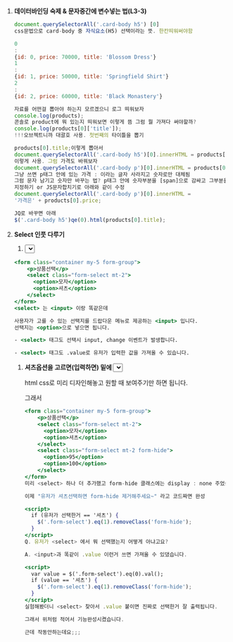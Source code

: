 1. ****데이터바인딩 숙제 & 문자중간에 변수넣는 법(L3-3)****
    
    ```jsx
    document.querySelectorAll('.card-body h5') [0]
    css문법으로 card-body 중 자식요소(H5) 선택이라는 뜻. 한칸띄워써야함
    ```
    
    ```jsx
    0
    : 
    {id: 0, price: 70000, title: 'Blossom Dress'}
    1
    : 
    {id: 1, price: 50000, title: 'Springfield Shirt'}
    2
    : 
    {id: 2, price: 60000, title: 'Black Monastery'}
    
    자료를 어떤걸 뽑아야 하는지 모르겠으니 로그 띄워보자
    console.log(products);
    콘솔로 product에 뭐 있는지 띄워보면 이렇게 뜸 그럼 뭘 가져다 써야할까?
    console.log(products[0]['title']);
    !!!오브젝트니까 대괄호 사용. 첫번째의 타이틀을 뽑기
    
    products[0].title;이렇게 뽑아서
    document.querySelectorAll('.card-body h5')[0].innerHTML = products[0].title;
    이렇게 사용. 그럼 가격도 바꿔보자
    document.querySelectorAll('.card-body p')[0].innerHTML = products[0].price;
    그냥 쓰면 p태그 안에 있는 가격 : 이라는 글자 사라지고 숫자로만 대체됨
    그럼 문자 남기고 숫자만 바꾸는 법? p태그 안에 숫자부분을 [span]으로 감싸고 그부분을
    지정하기 or JS문자합치기로 아래와 같이 수정
    document.querySelectorAll('.card-body p')[0].innerHTML = 
    '가격은' + products[0].price;
    
    JQ로 바꾸면 아래
    $('.card-body h5')qe(0).html(products[0].title);
    ```
    
2. ****Select 인풋 다루기****
    1. **<select> 사용법**
    
    ```jsx
    <form class="container my-5 form-group">
        <p>상품선택</p>
        <select class="form-select mt-2">
          <option>모자</option>
          <option>셔츠</option>
        </select>
    </form>
    <select> 는 <input> 이랑 똑같은데
    
    사용자가 고를 수 있는 선택지를 드랍다운 메뉴로 제공하는 <input> 입니다. 
    선택지는 <option>으로 넣으면 됩니다.
    
    - <select> 태그도 선택시 input, change 이벤트가 발생합니다.
    
    - <select> 태그도 .value로 유저가 입력한 값을 가져올 수 있습니다.
    ```
    
    1. **셔츠옵션을 고르면(입력하면) 밑에 <select> 하나 더 만들기**
        1. 
        
        html css로 미리 디자인해놓고 원할 때 보여주기만 하면 됩니다.
        
        그래서
        
        ```jsx
        <form class="container my-5 form-group">
            <p>상품선택</p>
            <select class="form-select mt-2">
              <option>모자</option>
              <option>셔츠</option>
            </select>
            <select class="form-select mt-2 form-hide">
              <option>95</option>
              <option>100</option>
            </select>
        </form>
        미리 <select> 하나 더 추가했고 form-hide 클래스에는 display : none 주었습니다.
        
        이제 "유저가 셔츠선택하면 form-hide 제거해주세요~" 라고 코드짜면 완성
        ```
        
        ```jsx
        <script>
          if (유저가 선택한거 == '셔츠') {
            $('.form-select').eq(1).removeClass('form-hide');
          }
        </script>
        Q. 유저가 <select> 에서 뭐 선택했는지 어떻게 아냐고요?
        
        A. <input>과 똑같이 .value 이런거 쓰면 가져올 수 있댔습니다.
        ```
        
        ```jsx
        <script>
          var value = $('.form-select').eq(0).val();
          if (value == '셔츠') {
            $('.form-select').eq(1).removeClass('form-hide');
          }
        </script>
        실험해봤더니 <select> 찾아서 .value 붙이면 진짜로 선택한거 잘 출력됩니다.
        
        그래서 위처럼 적어서 기능완성시켰습니다.
        
        근데 작동안하는데요;;;
        ```
        
        > <script> 안에 대충 적은 코드는 페이지 로드시 1회 실행됨
        > 
        
        자주 중요하게 말하는 내용입니다 잘 명심하십시오.!!!
        
        지금 "유저가 셔츠선택하면 form-hide 제거해주세요~" 라고 코드짰는데
        
        이 코드는 <script> 안에 적었기 때문에 그냥 페이지 로드시 1회 실행되고 다시는 실행되지 않습니다.
        
        그래서 **저 코드를 <select> 조작할 때 마다 실행한다면** 의도대로 잘 동작하지 않을까요
        
        아닙니까
        
        ```jsx
        <script>
          $('.form-select').eq(0).on('input', function(){
        
            var value = $('.form-select').eq(0).val();
            if (value == '셔츠') {
              $('.form-select').eq(1).removeClass('form-hide');
            }
        
          });
        </script>
        <input>이나 <select> 조작할 때 input 이벤트가 발생하기 때문에
        
        그 이벤트리스너를 부착해봤습니다. 
        
        잘되는군요
        ```
        
        (응용)
        
        1. 심심하면 '모자'를 선택했을 때 <select>를 다시 숨기는 기능도 만들어봅시다.
        2. 지금 비슷한 셀렉터들이 많은데 변수화하면 성능개선이 되겠군요
        3. 이벤트리스너 안에서 e.currentTarget 아니면 this 이런거 써도 될듯요
3. ****Select 2 : 자바스크립트로 html 생성하는 법(L3-5)****
    1. 저번시간에 짠 코드는 **확장성이 부족**합니다.
        
        셔츠사이즈를 95, 100 이라고 하드코딩해놓고 보여주기만 하기 때문입니다.
        
        실제 쇼핑몰이라면 셔츠 사이즈가 매일매일 바뀔 것인데
        
        이럴 경우 서버에서 보낸 데이터 갯수에 맞게 <option> 태그를 생성해줘야 좋을듯요
        
        그래서 html을 생성하는 법을 알아봅시다.
        
    
    > html 생성하는 법 1
    > 
    
    <div> 안에 <p> 태그를 생성하려면
    
    ```jsx
    <div id="test">
    
    </div>
    
    <script>
      var a = document.createElement('p'); 
      a.innerHTML = '안녕';
      document.querySelector('#test').appendChild(a);
    </script>
    ```
    
    이러면 생성됩니다. 개발자도구 까보면 div 안에 p태그가 생성되어있습니다.
    
    - document.createElement() 쓰면 html 자료를 하나 생성해줍니다. 여기선 P태그를 생성할 것.
    - 그걸 맘대로 조작한 다음 appendChild() 써서 아무데나 넣으면 html이 생성됩니다.
    
    이건 좀 복잡해서 아래방법을 마니씀
    
    > html 생성하는 법 1
    > 
    
    <div> 안에 <p> 태그를 생성하려면
    
    ```jsx
    <div id="test">
    
    </div>
    
    <script>
      var a = document.createElement('p');
      a.innerHTML = '안녕';
      document.querySelector('#test').appendChild(a);
    </script>
    ```
    
    이러면 생성됩니다. 개발자도구 까보면 div 안에 p태그가 생성되어있습니다.
    
    - document.**createElement**() 쓰면 html 자료를 하나 생성해줍니다.
    - 그걸 맘대로 조작한 다음 appendChild() 써서 아무데나 넣으면 html이 생성됩니다.
    
    > html 생성하는 법 2
    > 
    
    ```jsx
    <div id="test">
    
    </div>
    
    <script>
      var a = '<p>안녕</p>';
      document.querySelector('#test').insertAdjacentHTML('beforeend', a);
    </script>
    ```
    
    이래도 생성됩니다.
    
    - 문자자료로 html을 만든 다음
    - **insertAdjacentHTML**() 안에 넣으면 됩니다. (insertAdjacentHTML는 추가해주는 문법)
    - 이너html로 해도 됨? 이건 다시 확인
    - 'beforeend' 이건 안쪽 맨 밑에 추가하라는 뜻입니다. 싫으면 맘대로 변경가능
    
    **1번 방법은 코드가 너무 길고 복잡하기 때문에 특별한 이유 없으면 2번 방법을 씁니다.**
    
    실은 1번이 더 빠르게 동작하는데 0.0000x초 차이임
    
    ```jsx
    <div id="test">
    
    </div>
    
    <script>
      var a = '<p>안녕</p>';
      $('#test').append(a);
    </script>
    ```
    
    이래도 됩니다.
    
    append는 안쪽 맨 밑에 추가하라는 뜻입니다.
    
    **Q. 저는 안쪽에 추가하는게 아니라 아예 바꾸고 싶은데요**
    
    A. div찾아서 innerHTML = '<p></p>' 쓰셈
    
    jQuery에선 .html() 입니다.
    
    > 바지옵션 누르면 다른 사이즈가 나와야하는데
    > 
    
    ```jsx
    <form class="container my-5 form-group">
        <p>상품선택</p>
        <select class="form-select mt-2">
          <option>모자</option>
          <option>셔츠</option>
          <option>바지</option>
        </select>
        <select class="form-select mt-2 form-hide">
          <option>95</option>
          <option>100</option>
        </select>
    </form>
    ```
    
    첫 <select> 에 바지옵션을 추가해봅시다.
    
    이거 누르면 28과 30 사이즈가 담긴 <select>가 떠야합니다.
    
    코드 어떻게 짜야하죠?
    
    당연히 html을 미리 만들어놨다가 보여줘도 되는데
    
    실제 쇼핑몰의 경우 그렇게 만들어놓을 순 없습니다.
    
    바지 사이즈가 매일 달라지면 어떻게 합니까 매일 아침 html 수정할 것임?
    
    실제 서비스는 매번 서버에서 데이터를 받아와서 **"데이터 갯수만큼 <option> 생성해주세요~"** 라고 코드를 짜놓습니다.
    
    그래서 우리도 이를 대비하기 위해 html을 미리 만들어놓지말고 자바스크립트로 html을 생성해봅시다.
    
    ```jsx
    <script>
      $('.form-select').eq(0).on('input', function(){
    
        var value = $('.form-select').eq(0).val();
        if (value == '셔츠') {
          $('.form-select').eq(1).removeClass('form-hide');
        }
        else if (value == '바지'){
          $('.form-select').eq(1).removeClass('form-hide');
          $('.form-select').eq(1).html('');
          var 템플릿 = `<option>28</option><option>30</option>`;
          $('.form-select').eq(1).append(템플릿)
        }
    
      });
    </script>
    ```
    
    그래서 유저가 바지를 선택하면
    
    1. 일단 둘 째 <select> 보여주셈
    
    2. 둘 째 <select> 안에 비워주셈
    
    3. html 만들어서 둘 째 <select> 안에 append(추가해주세요) 해주셈
    
    이라고 코드를 짰더니 진짜로 그렇게 해줍니다.
    
    아니면 더 간단하게 할 수도 있을듯요
    
    (응용)
    
    - 바지 눌렀다가 다시 셔츠 누르면 뭔가 이상해지는 문제도 해결해보면 어떨까요.
    
    셔츠눌렀을 때 둘 째 <select> 안에 있는 html도 조정해줘야겠군요.
    
4. ****Select 3 : forEach, for in 반복문(L3-6)****
    1. **동적으로 <option> 생성하려면 반복문 필요할듯**
        
        ```jsx
        <script>
          var pants = [28, 30, 32];
          $('.form-select').eq(0).on('input', function(){
        
            var value = $('.form-select').eq(0).val();
            if (value == '셔츠') {
              $('.form-select').eq(1).removeClass('form-hide');
            }
            else if (value == '바지'){
              $('.form-select').eq(1).removeClass('form-hide');
              $('.form-select').eq(1).html('');
              여기다 무슨 코드 짜야함
            }
        
          });
        </script>
        ```
        
        맨 위에 pants 라는 변수를 하나 만들고 서버에서 보낸데이터라고 가정해봅시다.
        
        **pants 데이터 갯수만큼 <option>을 생성하고싶으면** 어떻게 해야할까요?
        
        반복문 쓰면 될 것 같은데요
        
        ```jsx
        <script>
          var pants = [28, 30, 32];
          $('.form-select').eq(0).on('input', function(){
        
            var value = $('.form-select').eq(0).val();
            if (value == '셔츠') {
              $('.form-select').eq(1).removeClass('form-hide');
            }
            else if (value == '바지'){
              $('.form-select').eq(1).removeClass('form-hide');
              $('.form-select').eq(1).html('');
              for (let i = 0; i < pants.length; i++){
                <option>생성해주세요~
              }
            }
        
          });
        </script>
        ```
        
        ▲ 반복문 쓰면 해결될듯요 pants.length 만큼 반복해달라고 하면 됩니다.
        
        근데 이거보다 조금 더 쉬운 반복문을 알아봅시다.
        
    2. **array 다룰 때 쉬운 forEach 반복문 써보기**
        
        array 자료 뒤에 붙일 수 있는 forEach() 라는 기본함수가 있습니다.
        
        이것도 반복문임
        
        ```jsx
        var pants = [28, 30, 32];
        pants.forEach(function(){
          console.log('안녕')
        });
        ```
        
        이렇게 쓰면 pants 안의 데이터 갯수만큼
        
        forEach 콜백함수 안에 있는 코드가 실행됩니다.
        
        3번 실행될듯요
        
        그래서 array 자료 다룰 때 for 반복문 쓰기 귀찮으면 forEach 뒤에 붙여도 됩니다.
        
        **Q. 콜백함수 왜넣음?**
        
        A. 자바스크립트 forEach 만든 사람이 그렇게 쓰래요
        
        ```jsx
        var pants = [28, 30, 32];
        pants.forEach(function(a, i){
          console.log(a)
        });
        ```
        
        콜백함수 안에 파라미터 2개까지 작명이 가능한데 (실은 3개까지인데 몰라도 됩니다)
        
        첫 파라미터는 **반복문 돌 때 마다 array 안에 있던 하나하나의 데이터**가 되고
        
        둘 째 파라미터는 **반복문 돌 때 마다 0부터 1씩 증가하는 정수**가 됩니다.
        
        진짠지 확인하려면 a와 i 출력해보셈
        
        그래서 편리해보이면 forEach 씁시다.
        
        ```jsx
        <script>
          var pants = [28, 30, 32];
          $('.form-select').eq(0).on('input', function(){
        
            var value = $('.form-select').eq(0).val();
            if (value == '셔츠') {
              $('.form-select').eq(1).removeClass('form-hide');
            }
            else if (value == '바지'){
              $('.form-select').eq(1).removeClass('form-hide');
              $('.form-select').eq(1).html('');
              pants.forEach(function(a){
                $('.form-select').eq(1).append(`<option>${a}</option>`)
              })
            }
        
          });
        </script>
        a가 array 안에 있던 데이터임. 28, 30, 32
        `<option>${a}</option>`
        ```
        
        ▲ 그래서 아까 코드도 이렇게 바꿔봤습니다.
        
        이제 pants 라는 서버에서 보낸 데이터가 바뀔 때 마다
        
        거기에 맞게 <option>이 생성되겠군요. 변화에 대응이 좋은 코드가 되었습니다.
        
        심심하면
        
        var shirts = [95, 100, 105] 이렇게 위에 코드 추가해놓은 다음
        
        셔츠 선택시 이 데이터 갯수만큼 <option>을 생성해보는 것도 해봅시다.
        
    3. **object 다룰 때 쉬운 for in 반복문**
        
        object 자료 갯수만큼 반복문을 돌리고 싶으면
        
        ```
        var obj = { name : 'kim', age : 20 }
        
        for (var key in obj){
          console.log('안녕')
        }
        ```
        
        for in 반복문 쓰면 됩니다.
        
        그럼 콘솔창에 '안녕'이 2회 출력될듯요
        
        그리고 for in 반복문 쓰면 object 자료 안에 있는 key와 value를 다 출력해볼 수도 있습니다.
        
        지금 key라고 작명하는 부분은 반복문이 돌 때 마다 object자료 안에 있던 key값이 됩니다.
        
        ```
        var obj = { name : 'kim', age : 20 }
        
        for (var key in obj){
          console.log(key)
        }
        ```
        
        출력해보면 진짜로 name, age 잘 나옵니다.
        
        key 말고 실제 자료인 value를 출력하고 싶으면
        
        console.log(obj[key]) 이렇게 써보셈
        
        > 그래서 반복문의 용도는 2개가 있는데
        > 
        
        실은 코드 복사붙여넣기용으로 쓰는게 for 반복문이라 했는데
        
        array나 object 자료 전부 꺼내서 쓰고 싶을 때도 반복문을 쓰면 유용합니다.
        
        그래서
        
        1. 코드복붙하고싶으면
        
        2. array, object 자료 다 꺼내고 싶을 때
        
        반복문 사용하면 유용합니다.
        
    4. **새로운 arrow function 문법**
        
        함수 만드는 다른 문법이 있습니다. 특히 콜백함수만들 때 자주 쓰는 방법인데
        
        ```
        var pants = [28, 30, 32];
        pants.forEach(function(a){
          console.log(a)
        });
        
        pants.forEach((a) => {
          console.log(a)
        });
        ```
        
        function 키워드 대신 => 화살표를 ( ) 우측에 부착해도 똑같이 함수만들 수 있습니다.
        
        저걸 arrow function 이라고 합니다.
        
        ```
        pants.forEach( a => {
          console.log(this)
        });
        ```
        
        arrow function은 파라미터가 하나면 () 소괄호 생략해도 봐줍니다.
        
        함수 중괄호 안에 return 한 줄 밖에 없으면 { } 중괄호와 return 동시에 생략해도 봐줍니다.
        
        그래서 간결하니 콜백함수에 자주 사용하는 사람들이 있습니다.
        
        여러분도 쓰고싶으면 쓰셈
        
        ```
        let 함수 = function(){ console.log('안녕') }
        let 함수 = () => { console.log('안녕') }
        ```
        
        참고로 함수 이렇게 만들어쓰는 사람도 있습니다.
        
        이럴 때도 arrow function이 가끔 보입니다.
        
        그냥 함수와 arrow function의 기능차이는 하나가 있는데
        
        함수 안에서 this를 써야할 경우
        
        - 그냥 함수는 함수 안에서 this를 알맞게 재정의해줍니다.
        - (주의)arrow function쓰면 함수 안의 this 뜻이 달라질 수 있음
        - arrow function은 함수 안에서 this를 재정의해주지 않고 **바깥에 있던 this를 그대로 씁니다.**
        
        그래서 이벤트리스너 콜백함수안에서 this를 써야하면 arrow function 쓰면 의도와 다르게 동작할 수도 있습니다.
        
        그런데선 쓰지마십시오
        
5. ****array, for 반복문 실력향상 과제(L3-7)****
    1. 
    
    > Q. Array에서 철수라는 자료를 찾고 싶습니다
    > 
    
    array에서 이름을 찾아주는 함수를 만들고 있습니다.
    
    함수 안에 파라미터로 이름을 집어넣으면
    
    그 이름이 출석부에 있으면 콘솔창에 출력해주는 함수를 만들어봅시다.
    
    어떻게 만들면 될까요?
    
    ```
    var 출석부 = ['흥민', '영희', '철수', '재석'];
    
    function 이름찾기(){
    //여기다 코드 짜십쇼
    }
    
    ```
    
    **동작 예시 :**
    
    **이름찾기('철수');** 라고 쓰면 콘솔창에 **'있어요'**라는 글자가 떠야합니다.
    
    **이름찾기('명수');** 라고 쓰면 콘솔창에 아무 글자도 뜨지 않아야합니다.
    
    **(조건) 이상한데서 찾아온 find, indexOf 같은 자바스크립트 기본함수들 사용금지**
    
    **5시간동안 코드 한줄 못적었을 때 펼쳐볼 힌트**
    
    ```jsx
    컴퓨터야 array안에 파라미터가 들어있는지 찾아봐~ 라고 명령을 한 번에 주면 어려워합니다.  
    
    "지금 들어온 파라미터가 array[0] 이랑 같냐"
    
    "지금 들어온 파라미터가 array[1] 이랑 같냐"
    
    "지금 들어온 파라미터가 array[2] 이랑 같냐"
    
    ... 
    
    계속 물어보면 됩니다. 
    
    그리고 같으면 출력해주면 될듯요
    ```
    
    **3일 고민한 후 펼쳐볼 답안**
    
    ```jsx
    var 출석부 = ['흥민', '영희', '철수', '재석'];
    
    function 이름찾기(name){
      name이 출석부[0]에 있으면 console.log('있어요')
      name이 출석부[1]에 있으면 console.log('있어요')
      name이 출석부[2]에 있으면 console.log('있어요')
      ... 계속
    }
    
    이름찾기('철수');
    ```
    
    이렇게 계속 코드짜면 되겠군요.
    
    if문을 4개 정도 쓰면 됩니다.
    
    근데 같은 코드를 발견하면 반복문같은걸로 축약할 수 있겠군요.
    
    ```jsx
    var 출석부 = ['흥민', '영희', '철수', '재석'];
    
    function 이름찾기(name){
      for (var i = 0; i < 4; i++) {
        if ( name == 출석부[i]) {
          console.log('있어요')
        }
      }
    }
    
    이름찾기('철수');
    
    물론 indexOf, find 이런 자바스크립트 기본함수 찾아서 쓰면 array에서 문자검색을 
    쉽게 할 수 있습니다.
    
    그 기능을 직접 기본 문법만으로 짜는 것도 좋은 연습입니다.
    
    (응용)
    
    출석부 array 안에 '철수'가 2번이나 들어있으면 '있어요'가 2번이나 출력되는군요.
    
    1번만 출력되게하려면 어떻게하죠?
    
    아마 return 이런 키워드 쓰면 함수가 종료되니까 그런거 써도 될듯요
    ```
    
    > Q. 갑자기 구구단을 콘솔창에 출력하고 싶습니다.
    > 
    
    철수는 구구단을 외우지 못하는 관계로
    
    자바스크립트를 이용해 구구단을 2단부터 9단까지 콘솔창에 출력하고 싶어졌습니다.
    
    빨리 출력해보십시오.
    
    **콘솔창 출력결과 :**
    
    2
    
    4
    
    6
    
    8
    
    ...
    
    18
    
    3
    
    6
    
    9
    
    12
    
    ...
    
    27
    
    이렇게 2단부터 9단까지의 곱셈 결과부분만 쭉 출력해보면 됩니다.
    
    **6시간 고민해도 코드한줄 못쳤다면 펼쳐볼 힌트**
    
    뭔가 반복문 써야할거같아서 for 반복문 적어놓고 고민하는거같은데
    
    그건 천재들이나 하는거지 우리같은 일반인은 for 부터 적으면 90% 확률로 실패합니다.
    
    반복문은 비슷한 코드 축약할 때 쓰면 됩니다.
    
    그리고 전체를 어떻게 구현할지 생각하려하지말고
    
    가장 쉬운거 하나만 먼저 구현해보면 쉽습니다. 그냥 2단만 출력해봅시다.
    
    ```jsx
    console.log(2);
    console.log(4);
    console.log(6);
    ...
    console.log(18);
    ```
    
    이러면 2단 구현 끝입니다.
    
    코드가 긴게 싫다면 for 반복문 쓰든가 하십쇼
    
    이제 알아서 3단도 해보고 4단도 해보고 9단까지 하면 구현 끝입니다.
    
    **최소 3일 고민해본 후 펼쳐볼 답안**
    
    맨날 코딩책 앞부분에 나오는 문제인데
    
    이상한 2중 중첩 반복문보고 다들 포기합니다.
    
    왜냐면 남의 코드 보고 해석하는건 어려운일입니다. 직접 뭐라도 해보는게 이해가 빠름
    
    ```jsx
    console.log(2);
    console.log(4);
    console.log(6);
    ...
    console.log(18);
    ```
    
    이러면 2단 구현 끝입니다.
    
    그런데 코드가 비슷한게 반복이 되니 반복문 안에 담으면 참 좋을 것 같군요.
    
    ```jsx
    for (let i = 1; i < 10; i++) {
      console.log(2 * i)
    }
    
    ```
    
    이렇게 하면 i가 2부터 9까지 반복될듯요 아까코드 축약 끝
    
    반복문은 언제나 선택일 뿐 필수가 아닙니다. 그냥 코드 줄이는 용도임
    
    2단은 방금 해결했으니 3단, 4단은 어떻게 출력할까요?
    
    ```jsx
    for (let i = 1; i < 10; i++) {
      console.log(2 * i)
    }
    
    for (let i = 1; i < 10; i++) {
      console.log(3 * i)
    }
    
    for (let i = 1; i < 10; i++) {
      console.log(4 * i)
    }
    ```
    
    이러면 3단 4단도 완성인데
    
    똑같은 코드 3줄이 계속 반복되는군요
    
    이것도 반복문으로 축약하고 싶으면 하면 됩니다.
    
    ```jsx
    for (let k = 2; k < 10; i++) {
      for (let i = 1; i < 10; i++) {
        console.log(k * i)
      }
    }
    ```
    
    아까 반복되던 3줄을 다른 반복문으로 축약해봤습니다.
    
    다른 반복문을 또 쓸 땐 변수같은게 중복되면 이상해질 것 같으니 다른 k라는 이름으로 준비했습니다.
    
    답부터 보면 "**for 2번 쓰는건 배운 적이 없는데 이게 뭐람"** 이런 생각이 들 뿐입니다.
    
    직접 console.log() 하드코딩해놓고 비슷한 부분 for 쓰는 연습부터 하면 그냥 별거 아닙니다.
    
    > Q. 평균점수 계산기 만들기
    > 
    
    어떤 함수에
    
    기존 모의고사 성적들을 array 자료에 전부 담아 **첫 파라미터로** 입력하고
    
    이번 11월 모의고사 성적을 **둘 째 파라미터로** 입력하면
    
    11월 성적이 기존 성적들의 평균에 비해 얼마나 우수한지 결과를 알려주고 싶습니다.
    
    어떻게 함수를 만들면 될까요?
    
    **동작예시 :**
    
    **함수([10, 20, 30, 40, 50], 40)** 이렇게 쓰면 콘솔창에 **"평균보다 10점이 올랐네요"**가 떠야합니다. (평균이 30이니까)
    
    **함수([40, 40, 40], 20)** 이렇게 쓰면 콘솔창에 **"평균보다 20점이 떨어졌네요 재수추천"**이 떠야합니다. (평균이 40이니까)
    
    **산수문제에 굳이 답을 봐야합니까**
    
    ```jsx
    방법은 달라도 잘되면 전부 정답입니다.
    
    일단 함수는 2개의 파라미터를 입력할 수 있어야 하니 구멍 2개 뚫고 시작했습니다. 
    
    function 함수(arr, b){
      arr 안에 있는 숫자들 평균내기
      그걸 b랑 비교해서 b가 더 크면 console.log('올랐네요')
      b가 더 작으면 console.log('재수추천')
    }
    한글부터 입력해봤습니다.
    
    평균부터 내봅시다.
    
    평균은 그냥 첫 파라미터 (array자료) 안에 있던거 다 더하고 총 갯수로 나누면 됩니다.
    
     
    
    다 어떻게 더하냐고요? 
    
    var result = 0; 이런거 만들고 
    
    result = result + arr[0];
    
    result = result + arr[1];
    
    result = result + arr[2];
    
    ...
    
    계속 적으면 되는것이지 또 이상한 고민하고 계셨습니까 
    
    길게 적는거 싫으면 반복문 같은거 써도 될듯요 
    
     
    
     
    
     
    
     
    
    function 함수(arr, b){
      var result = 0;
    
      for ( let i = 0; i < arr.length; i++ ) {
        result = result + arr[i]
      }
      console.log(result);
    }
    
    함수([2,3,4], 10);
    다 더했습니다. 
    
    중간중간 콘솔창에 출력해보면서 해야지 상상으로 하면 안됩니다. 
    
    그리고 이걸 입력한 성적 갯수 (arr.length)로 나누면 될듯요 
    
    나누는건 알아서 하고 
    
    그걸 이제 b 파라미터랑 비교하면 됩니다. 
    
     
    
     
    
    function 함수(arr, b){
      var result = 0;
    
      for ( let i = 0; i < arr.length; i++ ) {
        result = result + arr[i]
      }
      
      if (result/arr.length < b) {
        console.log('올랐네요');
      } else {
        console.log('같거나 떨어졌네요 재수추천')
      }
    }
    
    함수([2,3,4], 10);  //올랐네요 출력될듯 
    if문으로 비교해봤다고 합니다. 이제 잘될듯요 
    
    정확히 얼마나 올랐는지 표기해주는 것도 좋겠군요
    
    "와 x점이나 올랐네요" 이런 것도 알아서 출력해보도록 합시다.
    ```
    # 자바스크립트-2 ****Ajax 1 : 개념정리(L3-8)****

1. ****Ajax 1 : 개념정리****
    1. **서버와 요청에 대한 용어정리**
        
        GET요청은 서버에 있던 데이터를 읽고싶을 때 주로 사용하고
        
        POST요청은 서버로 데이터를 보내고 싶을 때 사용합니다.
        
        **AJAX :** 
        
        서버에 GET, POST 요청을 할 때 **새로고침 없이** 데이터를 주고받을 수 있게 도와주는
        
        간단한 브라우저 기능을 AJAX라고 합니다.
        
        그거 쓰면 새로고침 없이도 쇼핑몰 상품을 더 가져올 수도 있고
        
        새로고침 없이도 댓글을 서버로 전송할 수도 있고
        
        그런 기능을 만들 수 있는 것임
        

1. **ajax 요청하는 법**
    1. **jQuery로 AJAX요청하기 :** 
    $.get() 라는 함수를 쓰고 안에 url만 잘 기입하면 됩니다.연습삼아서 [https://codingapple1.github.io/hello.txt](https://codingapple1.github.io/hello.txt) 여기로 GET요청해보면 인삿말을 하나 가져올 수 있습니다.
    
    ```jsx
    $.get('https://codingapple1.github.io/hello.txt');
    이러면 진짜 데이터 가져옵니다.
    
    $.get('https://codingapple1.github.io/hello.txt').done(function(data){
            console.log(data)
          }) +++
    
    안되면 html파일 미리보기가 제대로 안떠있는 것입니다.
    
    브라우저 주소창에 127.0.0.1:어쩌구 이렇게 떠있어야합니다.
    
    VScode는 live server 익스텐션 설치하면 됩니다.
    $.get('https://codingapple1.github.io/hello.txt').done(function(data){
      console.log(data)
    });
    근데 가져온 데이터가 어디 들어있냐면 
    
    .done 아니면 .then 뒤에 붙이고 콜백함수넣고 파라미터 하나 만들면 거기에 들어있습니다.
    
    진짜 인삿말 들어있는지 출력해봅시다.
    
    $.post('url~~', {name : 'kim'})
    
    서버로 데이터를 보낼 수 있는 POST요청을 날리고 싶으면 이렇게 씁니다.
    url 잘 적고 뒤에 서버로 보낼 데이터를 적으면 됩니다.
    당연히 얘도 .done 이런거 붙이기 가능
    
    $.get('https://codingapple1.github.io/hello.txt')
      .done(function(data){
        console.log(data)
      })
      .fail(function(error){
        console.log('실패함')
      });
    
    ajax 요청 성공시 .done 안에 있는 코드를 실행해줍니다.
    
    ajax 요청 실패시 .fail 안에 있는 코드를 실행해줍니다. 
    
    error 저거 출력해보면 에러관련 정보를 출력해줍니다. 그거 보고 디버깅하면 됩니다.
    
    예를 들어 404 이런 에러코드는 url 이 잘못되었다는 뜻입니다. 
    
     
    done/fail 말고 then/catch 써도 됩니다.
    ```
    
    1. **Q. 다음 url로 GET요청을 해서 가격정보를 가져와 콘솔창에 출력해보십시오.**
    
    https://codingapple1.github.io/price.json 여기로 GET요청하면 오늘의 상품가격을 알려줍니다.
    
    콘솔창에 5000이 뜨면 성공이고 쉬우니 답은 없고 알아서 해봅시다.
    
2. **ajax 요청하는 법 (쌩자바스크립트 버전)**
    1. **쌩자바스크립트는 fetch 이런거써서 AJAX 요청가능**
    
    ```jsx
    fetch('https://codingapple1.github.io/price.json')
      .then(res => res.json())
      .then(function(data){
        console.log(data)
      })
      .catch(function(error){
        console.log('실패함')
      });
    fetch 함수는 Edge 브라우저 이상에서만 동작합니다.
    
    근데 코드가 한 줄 더 필요한 이유가 뭐냐면
    
    **서버와 데이터를 주고받을 때는 문자만 주고받을 수 있습니다.**
    
    array, object 이런거 전송불가능 
    
    근데 아까 { price : 5000 } 이런 object 무리없이 받아왔죠?
    
    어떻게 한거냐면 object를 JSON으로 바꿔서 전송해줘서 그렇습니다.
    
     
    
    array 아니면 object에 따옴표를 다 쳐서 '{ "price" : 5000 }' 대충 이렇게 만들면 JSON이라는 자료가 됩니다. 
    
    JSON은 문자로 인식하기 때문에 서버와 데이터주고받기가 가능합니다. 
    
     
    
    하지만 
    
    jQuery의 $.get() 이런건 JSON으로 자료가 도착하면 알아서 array/object 자료로 바꿔줍니다.
    
    기본함수 fetch() 이런건 JSON으로 자료가 도착하면 알아서 array/object 자료로 바꿔주지 않습니다.
    
    그래서 fetch() 로 가져온 결과를 array/object로 바꾸고 싶으면 res.json() 이런 코드 한 줄 추가하면 됩니다. 
    
     
    
    그게 귀찮으면 jQuery나 axios 이런 라이브러리 설치하면 ajax가 약간 더 간편해집니다.
    ```
    
3. **오늘의 중요한 숙제**

# 자바스크립트-3 ****JavaScript 입문과 웹 UI개발(L3-9)****

1. **저번시간 html 생성 숙제**
    1. https://codingapple1.github.io/js/more1.json 으로 GET요청하면 상품3개를 array로 보내줍니다.
    
    ```jsx
    var products = 생략;
    
    products.forEach((a, i)=>{
          var 템플릿 = 
          `<div class="col-sm-4">
            <img src="https://via.placeholder.com/600" class="w-100">
            <h5>${products[i].title}</h5>
            <p>가격 : ${products[i].price}</p>
          </div>`;
          $('.row').append(템플릿)
    });
    
    일단 <div class="row"> 안에 있던 카드를 지우고
    
    "카드레이아웃을 <div class="row"> 안에 넣어주세요" x 3번 했습니다.
    
    그리고 카드 안에 상품명 이런거 잘 집어넣어봤습니다.
    ```
    
2. **더보기 버튼누르면 데이터 더 가져오기**
    
    버튼하나 만들고 그거 누르면 상품을 더 가져와봅시다.
    
    [https://codingapple1.github.io/js/more1.json](https://codingapple1.github.io/js/more1.json) 여기로 GET요청하면 상품 3개 데이터를 보내줍니다.
    
    버튼누르면 상품데이터 가져와서 콘솔창에 출력해보십시오.
    
    ```jsx
    <div class="container">
      <button class="btn btn-danger" id="more">더보기</button>
    </div>
    
    <script>
      $('#more').click(function(){
        $.get('https://codingapple1.github.io/js/more1.json')
          .done((data)=>{
            console.log(data)
          });
      });
    </script>
    ```
    
    html에 버튼하나 만들고
    
    이거 누르면 저기로 get요청해서 성공하면 가져온 결과 콘솔창에 출력하라고 했더니
    
    진짜로 잘 출력됩니다
    
3. **가져온 데이터로 카드 3개 만들기**
    
    ```jsx
    <div class="container">
      <button class="btn btn-danger" id="more">더보기</button>
    </div>
    
    <script>
      $('#more').click(function(){
        $.get('https://codingapple1.github.io/js/more1.json')
          .done((data)=>{
            
            data.forEach((a, i)=>{
              var 템플릿 = 
              `<div class="col-sm-4">
                <img src="https://via.placeholder.com/600" class="w-100">
                <h5>${data[i].title}</h5>
                <p>가격 : ${data[i].price}</p>
              </div>`;
              $('.row').append(템플릿)
            })
            
          });
      });
    </script>
    ```
    
    1. 
    
    .done() 안에 카드 3개를 추가해달라고 코드를 짰습니다.
    
    카드 레이아웃 만들고 그걸 append() 하는 코드를 3번 반복했더니 진짜 카드3개 생김
    
    data[0].title 이것도 제목란에 잘 끼워넣어봤습니다.
    
    1. 
4. 
5. **심심하면 응용문제**
    1. 
    
    **1. 더보기버튼을 2번째 누르면 7,8,9번째 상품을 더 가져와서 html로 보여주십시오**
    
    https://codingapple1.github.io/js/more2.json 여기로 GET요청하면 7,8,9번째 상품이 도착합니다.
    
    힌트는 유저가 더보기버튼을 몇 번 눌렀는지를 어디 기록해놔야
    
    내가 버튼 누를 때마다 어디로 GET요청할 지 판단할 수 있겠군요.
    
    그리고 그 다음 10,11,12번 상품은 없으니
    
    버튼을 3번은 못누르게 버튼을 숨기거나 그래도 좋을듯요
    
    **2. 유사한 코드가 발생하고 있습니다.**
    
    지금 코드를 잘 보면 forEach() 반복문을 2번 쓴 것 같은데
    
    이 코드들이 매우 유사해보입니다.
    
    함수나 그런걸로 축약해보는 연습도 해보면 좋을 것 같군요
    
    힌트는
    
    함수로 축약할 때 안에 미지의 변수같은게 있으면 파라미터로 바꾸는게 좋다고 했는데
    
    a, i 이런 변수는 이미 콜백함수에 의해 파라미터화가 되어있기 때문에 a, i는 신경안써도 될듯요

    # 자바스크립트-4 ****array에 자주 쓰는 sort, map, filter 함수 (L3-10)****

**오늘의 숙제 :**

**1. "상품명 다나가순 정렬" 버튼과 기능을 만들어오십시오.**

누르면 상품이 '다나가' 순으로 정렬되어야합니다.

**2. "6만원 이하 상품보기" 버튼과 기능을 만들어오십시오.**

누르면 6만원 이하 상품만 보여야합니다.

더보기버튼과 함께 동작하는지 안하는지는 신경안써도 됩니다.

오늘은 상품 가격순 정렬버튼과 기능을 만들어봅시다.

- products라는 변수안에 있던걸 가격순으로 정렬하고
- 카드들 전부 싹 지우고 products 변수에 있던 순서대로 카드 다시 생성하면

완성일 것 같은데 array 정렬하는 법부터 알아봅시다.

1. **array 정렬하는 법**
    1. 
    
    array 자료는 순서개념이 있다보니 정렬도 가능합니다.
    
    그냥 문자 가나다순으로 정렬하려면 .sort() 붙이면 되는데
    
    숫자정렬은 이렇게 코드짜면 됩니다.
    
    ```jsx
    var 어레이 = [7,3,5,2,40];
    어레이.sort(function(a, b){
      return a - b
    });
    
    console.log(어레이);
    이러면 숫자순으로 잘 출력됩니다.
    
    근데 왜 저렇게 코드짜면 숫자순 정렬이 되는지 알고싶지 않습니까
    
    코드 동작원리 이런걸 알면 나중에 응용도 쉽게 가능하기 때문에 sort() 동작원리를 알아봅다
    ```
    
    ```jsx
    어레이.sort(function(a, b){
      return a - b
    });
    1. a, b는 array 안의 자료들입니다.
    
    2. return 오른쪽이 양수면 a를 오른쪽으로 정렬해줍니다.
    
    3. return 오른쪽이 음수면 b를 오른쪽으로 정렬해줍니다.
    
    4. 그리고 array 안의 자료들을 계속 뽑아서 a, b에 넣어줍니다. 
    
    이렇게 동작해서 a - b 저렇게 쓰면 숫자순 정렬이 되는 것입니다. 
    
     
    
    예를 들면 a, b가 7과 3일 경우 7 - 3 하면 4가 남습니다.
    
    4는 양수죠? 그러면 7을 3보다 오른쪽으로 보내줍니다.
    
    그래서 숫자 오름차순 (123순) 정렬이 완성되는 것입니다.
    ```
    
    **Q. 그럼 array 안의 숫자 내림차순 (321순) 정렬은 어떻게 할까요?**
    
    ```jsx
    var 어레이 = [7,3,5,2,40];
    
    어레이.sort(function(a, b){
      return b - a 
    });
    이러면 될듯요
    
    - return 우측이 음수면 b를 오른쪽으로 보낸다고 했습니다.
    
    - 그럼 a, b가 7과 3일 경우 return -4 라서 3을 더 오른쪽으로 보내줍니다.
    
    이걸 array 자료들마다 계속 해주기 때문에 결국 321순 정렬이 됩니다.
    ```
    
    **Q. 문자정렬과 문자역순정렬은 어떻게 할까요?**
    
    **var 어레이 = ['다', '가', '나'];**
    
    이런 자료가 있을 때 가나다순, 다나가순 정렬은 각각 어떻게 할지도 고민해봅시다.
    
    실은 오늘 숙제임
    
2. **버튼누르면 products 자료도 정렬해보자**
    1. 
    
    우리가 계속 다루고 있는 var products 라는 array가 하나 있는데
    
    [ { }, { }, { } ] 이렇게 생겼습니다.
    
    안에 있는 { } 이것들을 가격 낮은순으로 정렬하려면 어떻게 코드를 짜야할까요?
    
    sort 동작원리 잘 떠올리면 됩니다.
    
    ***답인데 뭐라도 해보고 눌러봅시다**
    
    당연히 "array 안의 object 정렬 어떻게 해요~?" 라고 구글에 물어보면 바로 답이 나오겠지만
    
    직접 해보는 것도 논리력에 도움이 됩니다.
    
    ```jsx
    products.sort(function(a, b){
      return a - b 
    });
    이렇게 .sort 뒤에 붙이는건 맞는데
    
    콜백함수 안의 식이 좀 달라져야할 것 같습니다. 
    
    왜냐면 products는 [ { }, { }, { } ] 이렇게 생겼습니다.
    
    그래서 a, b는 지금 { }, { } 이건데 object 두개를 a - b 이렇게 빼봤자 음수나 
    양수가 나오지 않습니다.
    
     
    
    그래서 { } - { } 이렇게 빼지 말고
    
    { } 안에 있는 가격 - { } 안에 있는 가격 
    
    이렇게 빼보면 음수나 양수가 나오지 않을까요?
    
    그럼 이제 양수가 나오거나 하면 a를 오른쪽으로 보내거나 그래줄듯요
    ```
    
    ```jsx
    products.sort(function(a, b){
      return a.price - b.price 
    });
    
    console.log(products);
    그래서 object 안에 있는 가격끼리 빼보라고 했더니 정렬이 진짜로 됩니다.
    ```
    
    |**products 자료는 정렬했는데 왜 html은 정렬안되는 것임?**
    
    컴퓨터는 시키는 것만 하는 노예일 뿐이라
    
    컴퓨터에게 뭘 기대하면 안됩니다. 여러분이 html도 새로 만들라고 코드짜면 됩니다.
    
    1. 가격순 정렬버튼 누르면
    2. products 자료를 가격순으로 정렬해주세요
    3. 지금 있는 카드 3개 지우고 products 갯수만큼 카드를 새로 만들어주세요
    
    라고 코드짜면 실제로 상품목록이 정렬되는 모습도 확인할 수 있을듯요
    
    ```jsx
    var products = 생략;
    
    $('#price').click(function(){
    
          products.sort(function(a, b){
            return a.price - b.price
          });
    
          $('.row').html('');
    
          products.forEach((a, i)=>{
            var 템플릿 = 
            `<div class="col-sm-4">
              <img src="https://via.placeholder.com/600" class="w-100">
              <h5>${products[i].title}</h5>
              <p>가격 : ${products[i].price}</p>
            </div>`;
            $('.row').append(템플릿)
          })
    });
    
    1. 그래서 id="price" 인 버튼 만들고
    
    2. 누르면 products 자료 정렬하라고 했고
    
    3. 상품목록 html 싹 비우고 새로 3개 넣으라고 했습니다. 데이터바인딩도 잘 했습니다. 
    
    이제 정렬버튼 누르면 상품3개가 잘 정렬됩니다.
    ```
    
3. **array에 자주 쓰는 filter 함수**
    1. array 자료에서 원하는 자료만 필터링하고 싶으면 filter 함수를 씁니다.
    
    ```jsx
    var 어레이 = [7,3,5,2,40];
    
    var 새어레이 = 어레이.filter(function(a){
      return 조건식
    });
    1. a라고 작명한건 array 에 있던 데이터를 뜻하고
    
    2. return 우측에 조건식을 넣으면 조건식에 맞는 a만 남겨줍니다.
    
    3. 그리고 filter는 원본을 변형시키지 않는 고마운 함수기 때문에 새로운 변수에 
    담아써야합니다.
    ```
    
    ```jsx
    var 어레이 = [7,3,5,2,40];
    
    var 새어레이 = 어레이.filter(function(a){
      return a < 4
    });
    예를 들어 여러 숫자가 있는데 그 중에 4 미만인 것만 남기고 싶으면 이렇게 쓰면 됩니다.
    
    새어레이 출력해보면 [2, 3] 이것만 들어있겠군요. 
    
     
    
    이런거 응용하면 쇼핑몰에서 "6만원 이하 상품만 보기" 이런 필터기능도 만들 수 있는 것입니다.
    
    products라는 자료에서 6만원 이하만 필터하고 새로 html 생성하면 될 것 같군요
    ```
    
4. **array에 자주 쓰는 map 함수**
    1. array 안의 자료들을 전부 변형하려면 map 함수를 씁니다.
    
    ```jsx
    var 어레이 = [7,3,5,2,40];
    
    var 새어레이 = 어레이.map(function(a){
      return 수식같은거
    });
    1. a라고 작명한건 array 에 있던 데이터를 뜻하고
    
    2. return 우측에 변경될 수식같은걸 넣으면 됩니다. 
    
    3. 그리고 filter는 원본을 변형시키지 않는 고마운 함수기 때문에 새로운 변수에 
    담아써야합니다.
    ```
    
    ```jsx
    var 어레이 = [7,3,5,2,40];
    
    var 새어레이 = 어레이.filter(function(a){
      return a * 4
    });
    예를 들어 array 안의 숫자들을 전부 4를 곱해주고 싶으면 이렇게 코드짜면 됩니다.
    
    새어레이 출력해보면 [28, 12, 20, 8, 160] 이게 들어있겠군요. 
    
     
    
    이런거 응용하면 쇼핑몰에서 "달러 -> 원화로 변환하기" 이런 기능도 만들 수 있겠군요.
    
    array 안에 있는 숫자들을 달러가격이라고 생각해봅시다. 이걸 전부 원화가격으로 변경하고 싶으면 어떻게하죠?
    
    아마 map 써서 1000얼마 곱해주면 끝일듯요.
    ```
    

(참고)

sort 함수는 원본을 변형시켜버립니다.

요즘 코드짤 때 원본을 변형시키는건 나중에 힘들어질 수 있어서

array/object 자료 조작시엔 원본을 따로 복사해두고 조작하는 경우가 많습니다.